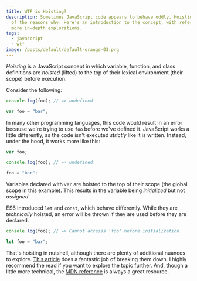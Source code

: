 ```yaml
---
title: WTF is Hoisting?
description: Sometimes JavaScript code appears to behave oddly. Hoisting is one
  of the reasons why. Here's an introduction to the concept, with references to
  more in-depth explorations.
tags:
  - javascript
  - wtf
image: /posts/default/default-orange-03.png
---
```


_Hoisting_ is a JavaScript concept in which variable, function, and class definitions are _hoisted_ (lifted) to the top of their lexical environment (their scope) before execution.

Consider the following:

```js
console.log(foo); // => undefined

var foo = "bar";
```

In many other programming languages, this code would result in an error because we're trying to use `foo` before we've defined it. JavaScript works a little differently, as the code isn't executed _strictly_ like it is written. Instead, under the hood, it works more like this:

```js
var foo;

console.log(foo); // => undefined

foo = "bar";
```

Variables declared with `var` are hoisted to the top of their scope (the global scope in this example). This results in the variable being _initialized_ but not _assigned_.

ES6 introduced `let` and `const`, which behave differently. While they are _technically_ hoisted, an error will be thrown if they are used before they are declared.

```js
console.log(foo); // => Cannot accesss 'foo' before initialization

let foo = "bar";
```

That's hoisting in nutshell, although there are plenty of additional nuances to explore. [This article](https://scotch.io/tutorials/understanding-hoisting-in-javascript) does a fantastic job of breaking them down. I highly recommend the read if you want to explore the topic further. And, though a little more technical, the [MDN reference](https://developer.mozilla.org/en-US/docs/Glossary/Hoisting) is always a great resource.
